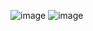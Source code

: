 ![image](https://github.com/user-attachments/assets/7e1ecd69-7791-4f73-9200-bcda49641437)  ![image](https://github.com/user-attachments/assets/f62c5b6e-96a8-4525-bdba-196cb5cd967a)

